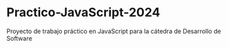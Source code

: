 # Practico-JavaScript-2024
Proyecto de trabajo práctico en JavaScript para la cátedra de Desarrollo de Software 
